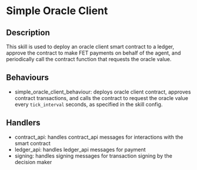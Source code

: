 # Simple Oracle Client

## Description

This skill is used to deploy an oracle client smart contract to a ledger, approve the contract to make FET payments on behalf of the agent, and periodically call the contract function that requests the oracle value.

## Behaviours

* simple_oracle_client_behaviour: deploys oracle client contract, approves contract transactions, and calls the contract to request the oracle value every `tick_interval` seconds, as specified in the skill config.

## Handlers

* contract_api: handles contract_api messages for interactions with the smart contract
* ledger_api: handles ledger_api messages for payment
* signing: handles signing messages for transaction signing by the decision maker